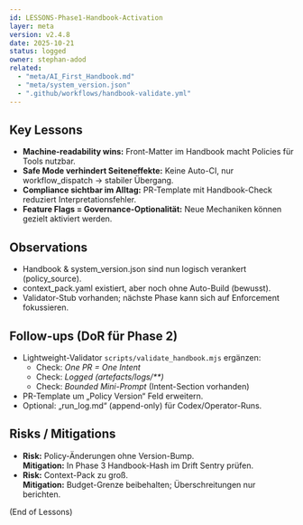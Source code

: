 ```yaml
---
id: LESSONS-Phase1-Handbook-Activation
layer: meta
version: v2.4.8
date: 2025-10-21
status: logged
owner: stephan-adod
related:
  - "meta/AI_First_Handbook.md"
  - "meta/system_version.json"
  - ".github/workflows/handbook-validate.yml"
---
```


## Key Lessons
- **Machine-readability wins:** Front-Matter im Handbook macht Policies für Tools nutzbar.
- **Safe Mode verhindert Seiteneffekte:** Keine Auto-CI, nur workflow_dispatch → stabiler Übergang.
- **Compliance sichtbar im Alltag:** PR-Template mit Handbook-Check reduziert Interpretationsfehler.
- **Feature Flags = Governance-Optionalität:** Neue Mechaniken können gezielt aktiviert werden.

## Observations
- Handbook & system_version.json sind nun logisch verankert (policy_source).
- context_pack.yaml existiert, aber noch ohne Auto-Build (bewusst).
- Validator-Stub vorhanden; nächste Phase kann sich auf Enforcement fokussieren.

## Follow-ups (DoR für Phase 2)
- Lightweight-Validator `scripts/validate_handbook.mjs` ergänzen:
  - Check: *One PR = One Intent*
  - Check: *Logged (artefacts/logs/**)*
  - Check: *Bounded Mini-Prompt* (Intent-Section vorhanden)
- PR-Template um „Policy Version“ Feld erweitern.
- Optional: „run_log.md“ (append-only) für Codex/Operator-Runs.

## Risks / Mitigations
- **Risk:** Policy-Änderungen ohne Version-Bump.  
  **Mitigation:** In Phase 3 Handbook-Hash im Drift Sentry prüfen.
- **Risk:** Context-Pack zu groß.  
  **Mitigation:** Budget-Grenze beibehalten; Überschreitungen nur berichten.

(End of Lessons)
